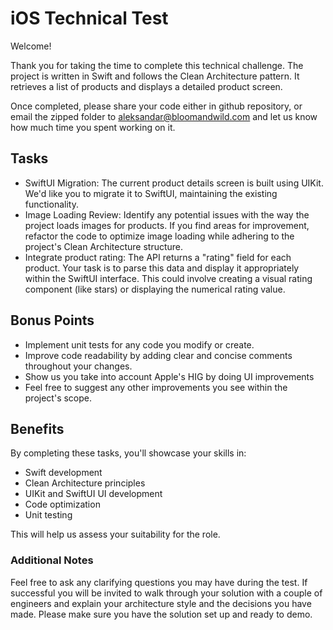 # iOS Technical Test
Welcome!

Thank you for taking the time to complete this technical challenge. The project is written in Swift and follows the Clean Architecture pattern. It retrieves a list of products and displays a detailed product screen.

Once completed, please share your code either in github repository, or email the zipped folder to aleksandar@bloomandwild.com and let us know how much time you spent working on it.

## Tasks

- SwiftUI Migration: The current product details screen is built using UIKit. We'd like you to migrate it to SwiftUI, maintaining the existing functionality.
- Image Loading Review: Identify any potential issues with the way the project loads images for products. If you find areas for improvement, refactor the code to optimize image loading while adhering to the project's Clean Architecture structure.
- Integrate product rating: The API returns a "rating" field for each product. Your task is to parse this data and display it appropriately within the SwiftUI interface. This could involve creating a visual rating component (like stars) or displaying the numerical rating value.

## Bonus Points

- Implement unit tests for any code you modify or create.
- Improve code readability by adding clear and concise comments throughout your changes.
- Show us you take into account Apple's HIG by doing UI improvements
- Feel free to suggest any other improvements you see within the project's scope.


## Benefits

By completing these tasks, you'll showcase your skills in:
- Swift development
- Clean Architecture principles
- UIKit and SwiftUI UI development
- Code optimization
- Unit testing

This will help us assess your suitability for the role.

### Additional Notes
Feel free to ask any clarifying questions you may have during the test.
If successful you will be invited to walk through your solution with a couple of engineers and explain your architecture style and the decisions you have made. Please make sure you have the solution set up and ready to demo.
